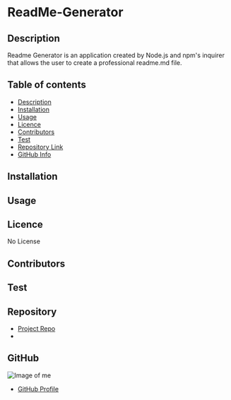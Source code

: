 
# **ReadMe-Generator**


## Description 
Readme Generator is an application created by Node.js and npm's inquirer that allows the user to create a professional readme.md file.

## Table of contents
- [Description](#Description)
- [Installation](#Installation)
- [Usage](#Usage)
- [Licence](#Licence)
- [Contributors](#Contributors)
- [Test](#Test)
- [Repository Link](#Repository)
- [GitHub Info](#GitHub) 
## Installation

        
## Usage


## Licence
No License

## Contributors


## Test


## Repository
- [Project Repo](https://github.com/jhwang2525/readme-generator/blob/main/README.md#Repository)
- 
## GitHub
![Image of me](https://avatars.githubusercontent.com/u/80090287?v=4)
- [GitHub Profile](https://github.com/jhwang2525)

